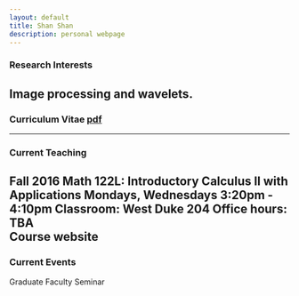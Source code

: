 ```yaml
---
layout: default
title: Shan Shan
description: personal webpage
---
```


### Research Interests

Image processing and wavelets.
---

### Curriculum Vitae [pdf](../CV/cv.pdf)
---
	
### Current Teaching

Fall 2016
Math 122L: Introductory Calculus II with Applications
Mondays, Wednesdays 3:20pm - 4:10pm
Classroom: West Duke 204
Office hours: TBA		
Course website 
---
        
### Current Events
Graduate Faculty Seminar
